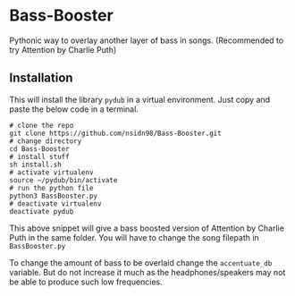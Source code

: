 # Bass-Booster
Pythonic way to overlay another layer of bass in songs. (Recommended to try Attention by Charlie Puth)

## Installation
This will install the library `pydub` in a virtual environment.
Just copy and paste the below code in a terminal.
```
# clone the repo
git clone https://github.com/nsidn98/Bass-Booster.git
# change directory
cd Bass-Booster
# install stuff
sh install.sh
# activate virtualenv
source ~/pydub/bin/activate
# run the python file
python3 BassBooster.py
# deactivate virtualenv
deactivate pydub  
```

This above snippet will give a bass boosted version of Attention by Charlie Puth in the same folder. You will have to change the song filepath in `BassBooster.py`

To change the amount of bass to be overlaid change the `accentuate_db` variable. But do not increase it much as the headphones/speakers may not be able to produce such low frequencies.


